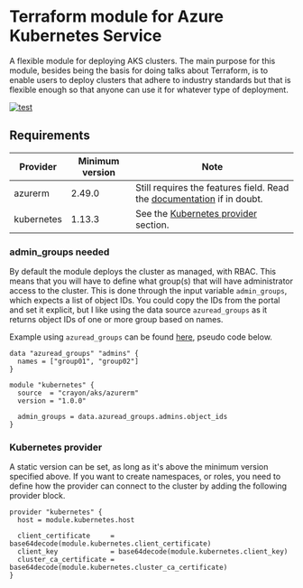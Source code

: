 # Terraform module for Azure Kubernetes Service
A flexible module for deploying AKS clusters. The main purpose for this module, besides being the basis for doing talks about Terraform, is to enable users to deploy clusters that adhere to industry standards but that is flexible enough so that anyone can use it for whatever type of deployment.

[![test](https://github.com/crayon/terraform-azurerm-aks/workflows/test/badge.svg?branch=main)](https://github.com/crayon/terraform-azurerm-aks/actions?query=workflow%3Atest)

## Requirements

| Provider | Minimum version | Note
| -------- | --------------- | ---- |
| azurerm | 2.49.0 | Still requires the features field. Read the [documentation](https://registry.terraform.io/providers/hashicorp/azurerm/latest/docs#example-usage) if in doubt. |
| kubernetes | 1.13.3 | See the [Kubernetes provider](#kubernetes-provider) section. |

### admin_groups needed
By default the module deploys the cluster as managed, with RBAC. This means that you will have to define what group(s) that will have administrator access to the cluster. This is done through the input variable `admin_groups`, which expects a list of object IDs. You could copy the IDs from the portal and set it explicit, but I like using the data source `azuread_groups` as it returns object IDs of one or more group based on names.

Example using `azuread_groups` can be found [here](https://github.com/crayon/terraform-azurerm-aks/examples/defaults), pseudo code below.

```hcl
data "azuread_groups" "admins" {
  names = ["group01", "group02"]
}

module "kubernetes" {
  source  = "crayon/aks/azurerm"
  version = "1.0.0"

  admin_groups = data.azuread_groups.admins.object_ids
}
```

### Kubernetes provider

A static version can be set, as long as it's above the minimum version specified above. If you want to create namespaces, or roles, you need to define how the provider can connect to the cluster by adding the following provider block.

```hcl
provider "kubernetes" {
  host = module.kubernetes.host

  client_certificate     = base64decode(module.kubernetes.client_certificate)
  client_key             = base64decode(module.kubernetes.client_key)
  cluster_ca_certificate = base64decode(module.kubernetes.cluster_ca_certificate)
}
```